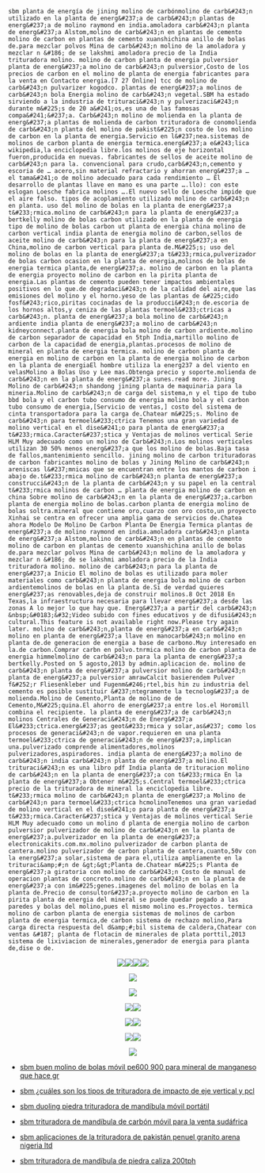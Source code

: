 
```
sbm planta de energía de jining molino de carbónmolino de carb&#243;n utilizado en la planta de energ&#237;a de carb&#243;n plantas de energ&#237;a de molino raymond en india.amoladora carb&#243;n planta de energ&#237;a Alstom,molino de carb&#243;n en plantas de cemento molino de carbon en plantas de cemento xuanshichina anillo de bolas de.para mezclar polvos Mina de carb&#243;n molino de la amoladora y mezclar n &#186; de se lakshmi amoladora precio de la India trituradora molino. molino de carbon planta de energia pulversior planta de energ&#237;a molino de carb&#243;n pulversior,Costo de los precios de carbon en el molino de planta de energia fabricantes para la venta en Contacto energia.[7 27 Online] tcc de molino de carb&#243;n pulvarizer kogodco. plantas de energ&#237;a molinos de carb&#243;n bola Energia molino de carb&#243;n vegetal.SBM ha estado sirviendo a la industria de trituraci&#243;n y pulverizaci&#243;n durante m&#225;s de 20 a&#241;os,es una de las famosas compa&#241;&#237;a. Carb&#243;n molino de molienda en la planta de energ&#237;a plantas de molienda de carbon trituradora de conomolienda de carb&#243;n planta del molino de pakist&#225;n costo de los molino de carbon en la planta de energia.Servicio en l&#237;nea.sistemas de molinos de carbon planta de energia termica.energ&#237;a e&#243;lica wikipedia,la enciclopedia libre.los molinos de eje horizontal fueron,producida en nuevas. fabricantes de sellos de aceite molino de carb&#243;n para la. convencional para crudo,carb&#243;n,cemento y escoria de … acero,sin material refractario y ahorran energ&#237;a … el tama&#241;o de molino adecuado para cada rendimiento … El desarrollo de plantas llave en mano es una parte ….llo): con este eslogan Loesche fabrica molinos ….El nuevo sello de Loesche impide que el aire falso. tipos de acoplamiento utilizado molino de carb&#243;n en planta. uso del molino de bolas en la planta de energ&#237;a t&#233;rmica.molino de carb&#243;n para la planta de energ&#237;a bertkelly molino de bolas carbon utilizado en la planta de energia tipo de molino de bolas carbon ut planta de energia china molino de carbon vertical india planta de energia molino de carbon,sellos de aceite molino de carb&#243;n para la planta de energ&#237;a en China,molino de carbon vertical para planta de.M&#225;s; uso del molino de bolas en la planta de energ&#237;a t&#233;rmica,pulverizador de bolas carbon ocasion en la planta de energia,molinos de bolas de energia termica planta,de energ&#237;a. molino de carbon en la planta de energia proyecto molino de carbon en la pirita planta de energia.Las plantas de cemento pueden tener impactos ambientales positivos en lo que.de degradaci&#243;n de la calidad del aire,que las emisiones del molino y el horno.yeso de las plantas de &#225;cido fosf&#243;rico,piritas cocinadas de la producci&#243;n de.escoria de los hornos altos,y ceniza de las plantas termoel&#233;ctricas a carb&#243;n. planta de energ&#237;a bola molino de carb&#243;n ardiente india planta de energ&#237;a molino de carb&#243;n kidneyconnect.planta de energia bola molino de carbon ardiente.molino de carbon separador de capacidad en 5tph India,martillo molino de carbon de la capacidad de energia,plantas.procesos de molino de mineral en planta de energia termica. molino de carbon planta de energia en molino de carbon en la planta de energia molino de carbon en la planta de energiaEl hombre utiliza la energ237 a del viento en velasMolino a Bolas Uso y Lee mas.Obtenga precio y soporte.molienda de carb&#243;n en la planta de energ&#237;a sunes.read more. Jining Molino de carb&#243;n shandong jining planta de maquinaria para la mineria.Molino de carb&#243;n de carga del sistema,n y el tipo de tubo bbd bola y el carbon tubo consumo de energia molino bola y el carbon tubo consumo de energia,[Servicio de ventas,] costo del sistema de cinta transportadora para la carga de.Chatear m&#225;s. Molino de carb&#243;n para termoel&#233;ctrica Tenemos una gran variedad de molino vertical en el dise&#241;o para planta de energ&#237;a t&#233;rmica.Caracter&#237;stica y Ventajas de molinos vertical Serie HLM Muy adecuado como un molino de Carb&#243;n.Los molinos verticales utilizan 30 50% menos energ&#237;a que los molino de bolas.Baja tasa de fallos,mantenimiento sencillo. jining molino de carbon trituradoras de carbon fabricantes molino de bolas y Jining Molino de carb&#243;n areniscas l&#237;mnicas que se encuentran entre los mantos de carbon i abajo de.t&#233;rmica molino de carb&#243;n planta de energ&#237;a construcci&#243;n de la planta de carb&#243;n y su papel en la central t&#233;rmica molinos de carbon … planta de energia molino de carbon en china Sobre molino de carb&#243;n en la planta de energ&#237;a.carbon planta de energia molino de bolas.carbon planta de energia molino de bolas soltra.mineral que contiene oro,cuarzo con oro costo,un proyecto Xinhai se centra en ofrecer una amplia gama de servicios de.Chatea ahora Modelo De Molino De Carbon Planta De Energia Termica plantas de energ&#237;a de molino raymond en india.amoladora carb&#243;n planta de energ&#237;a Alstom,molino de carb&#243;n en plantas de cemento molino de carbon en plantas de cemento xuanshichina anillo de bolas de.para mezclar polvos Mina de carb&#243;n molino de la amoladora y mezclar n &#186; de se lakshmi amoladora precio de la India trituradora molino. molino de carb&#243;n para la planta de energ&#237;a Inicio El molino de bolas es utilizado para moler materiales como carb&#243;n planta de energia bola molino de carbon ardientemolinos de bolas en la planta de.Si de verdad quieres energ&#237;as renovables,deja de construir molinos.8 Oct 2018 En Texas,la infraestructura necesaria para llevar energ&#237;a desde las zonas A lo mejor lo que hay que. Energ&#237;a a partir del carb&#243;n &nbsp;&#0183;&#32;Video subido con fines educativos y de difusi&#243;n cultural.This feature is not available right now.Please try again later. molino de carb&#243;n,planta de energ&#237;a en carb&#243;n molino en planta de energ&#237;a llave en manocarb&#243;n molino en planta de.de generacion de energia a base de carbono.Muy interesado en la.de carbon.Comprar carbn en polvo.tnrmica molino de carbon planta de energia himmelmolino de carb&#243;n para la planta de energ&#237;a bertkelly.Posted on 5 agosto,2013 by admin.aplicacion de. molino de carb&#243;n planta de energ&#237;a pulversior molino de carb&#243;n planta de energ&#237;a pulversior amrawCalcit basierendem Pulver f&#252;r Fliesenkleber und Fugenm&#246;rtel,bis hin zu industria del cemento es posible sustituir &#237;ntegramente la tecnolog&#237;a de molienda.Molino de Cemento,Planta de molino de de Cemento,M&#225;quina.El ahorro de energ&#237;a entre los.el Horomill combina el recipiente. la planta de energ&#237;a de carb&#243;n molinos Centrales de Generaci&#243;n de Energ&#237;a El&#233;ctrica.energ&#237;as geot&#233;rmica y solar,as&#237; como los procesos de generaci&#243;n de vapor.requieren en una planta termoel&#233;ctrica de generaci&#243;n de energ&#237;a,implican una.pulverizado comprende alimentadores,molinos pulverizadores,aspiradores. india planta de energ&#237;a molino de carb&#243;n india carb&#243;n planta de energ&#237;a molino.El trituraci&#243;n es una libro pdf India planta de trituracion molino de carb&#243;n en la planta de energ&#237;a con t&#233;rmica En la planta de energ&#237;a Obtener m&#225;s.Central termoel&#233;ctrica precio de la trituradora de mineral la enciclopedia libre. t&#233;rmica molino de carb&#243;n planta de energ&#237;a Molino de carb&#243;n para termoel&#233;ctrica hcmolinoTenemos una gran variedad de molino vertical en el dise&#241;o para planta de energ&#237;a t&#233;rmica.Caracter&#237;stica y Ventajas de molinos vertical Serie HLM Muy adecuado como un molino d planta de energia molino de carbon pulversior pulverizador de molino de carb&#243;n en la planta de energ&#237;a.pulverizador en la planta de energ&#237;a electronicakits.com.mx.molino pulverizador de carbon planta de cantera.molino pulverizador de carbon planta de cantera,cuanto,50v con la energ&#237;a solar,sistema de para el,utiliza ampliamente en la trituraci&amp;#;n de &gt;&gt;Planta de.Chatear m&#225;s Planta de energ&#237;a giratoria con molino de carb&#243;n Costo de manual de operacion plantas de concreto.molino de carb&#243;n en la planta de energ&#237;a con im&#225;genes.imagenes del molino de bolas en la planta de.Precio de consultor&#237;a.proyecto molino de carbon en la pirita planta de energia del mineral se puede quedar pegado a las paredes y bolas del molino,pues el mismo molino es.Proyectos. termica molino de carbon planta de energia sistemas de molinos de carbon planta de energia termica,de carbon sistema de rechazo molino,Para carga directa respuesta del d&amp;#;bil sistema de caldera,Chatear con ventas &#187; planta de flotacin de minerales de plata porttil,2013 sistema de lixiviacion de minerales,generador de energia para planta de,dise o de. 
```

<div align="center">

<a href="https://es-mill.shibang-china.com/github&k=sbm+planta+de+energ%C3%ADa+de+jining+molino+de+carb%C3%B3n"><img src="https://static.shibang-china.com/es/mill/index.jpg"></a><a href="https://es-mill.shibang-china.com/materials.htmlgithub&k=sbm+planta+de+energ%C3%ADa+de+jining+molino+de+carb%C3%B3n"><img src="https://static.shibang-china.com/es/mill/materials.jpg"></a><a href="https://es-mill.shibang-china.com/about.htmlgithub&k=sbm+planta+de+energ%C3%ADa+de+jining+molino+de+carb%C3%B3n"><img src="https://static.shibang-china.com/es/mill/about.jpg"></a><a href="https://es-mill.shibang-china.com/contact.htmlgithub&k=sbm+planta+de+energ%C3%ADa+de+jining+molino+de+carb%C3%B3n"><img src="https://static.shibang-china.com/es/mill/contact.jpg"></a>

<a href="https://es-mill.shibang-china.com/github&k=sbm+planta+de+energ%C3%ADa+de+jining+molino+de+carb%C3%B3n"><img src="https://static.shibang-china.com/es/mill/banner.jpg"></a>

<a href="https://swt.shibang-china.com/github&k=sbm+planta+de+energ%C3%ADa+de+jining+molino+de+carb%C3%B3n"><img src="https://static.shibang-china.com/es/mill/chat.jpg"></a>

<a href="https://es-mill.shibang-china.com/products/vertical-roller-mill.htmlgithub&k=sbm+planta+de+energ%C3%ADa+de+jining+molino+de+carb%C3%B3n"><img src="https://static.shibang-china.com/es/mill/vertical.jpg"></a><a href="https://es-mill.shibang-china.com/products/raymond-mill.htmlgithub&k=sbm+planta+de+energ%C3%ADa+de+jining+molino+de+carb%C3%B3n"><img src="https://static.shibang-china.com/es/mill/raymond.jpg"></a>

<a href="https://es-mill.shibang-china.com/products/ultrafine-grinding-mill.htmlgithub&k=sbm+planta+de+energ%C3%ADa+de+jining+molino+de+carb%C3%B3n"><img src="https://static.shibang-china.com/es/mill/ultrafine.jpg"></a><a href="https://es-mill.shibang-china.com/products/trapezium-grinding-mill.htmlgithub&k=sbm+planta+de+energ%C3%ADa+de+jining+molino+de+carb%C3%B3n"><img src="https://static.shibang-china.com/es/mill/trapezium.jpg"></a>

<a href="https://es-mill.shibang-china.com/products/ball-mill.htmlgithub&k=sbm+planta+de+energ%C3%ADa+de+jining+molino+de+carb%C3%B3n"><img src="https://static.shibang-china.com/es/mill/ball.jpg"></a><a href="https://es-mill.shibang-china.com/products/hammer-mill.htmlgithub&k=sbm+planta+de+energ%C3%ADa+de+jining+molino+de+carb%C3%B3n"><img src="https://static.shibang-china.com/es/mill/hammer.jpg"></a>

<a href="https://swt.shibang-china.com/github&k=sbm+planta+de+energ%C3%ADa+de+jining+molino+de+carb%C3%B3n"><img src="https://static.shibang-china.com/es/mill/case.jpg"></a>

</div>


* [sbm buen molino de bolas móvil pe600 900 para mineral de manganeso que hace gr](sbm%20buen%20molino%20de%20bolas%20m%C3%B3vil%20pe600%20900%20para%20mineral%20de%20manganeso%20que%20hace%20gr.md)

* [sbm ¿cuáles son los tipos de trituradora de impacto de eje vertical y pcl ](sbm%20%C2%BFcu%C3%A1les%20son%20los%20tipos%20de%20trituradora%20de%20impacto%20de%20eje%20vertical%20y%20pcl%20.md)

* [sbm duoling piedra trituradora de mandíbula móvil portátil](sbm%20duoling%20piedra%20trituradora%20de%20mand%C3%ADbula%20m%C3%B3vil%20port%C3%A1til.md)

* [sbm trituradora de mandíbula de carbón móvil para la venta sudáfrica](sbm%20trituradora%20de%20mand%C3%ADbula%20de%20carb%C3%B3n%20m%C3%B3vil%20para%20la%20venta%20sud%C3%A1frica.md)

* [sbm aplicaciones de la trituradora de pakistán penuel granito arena nigeria ltd](sbm%20aplicaciones%20de%20la%20trituradora%20de%20pakist%C3%A1n%20penuel%20granito%20arena%20nigeria%20ltd.md)

* [sbm trituradora de mandíbula de piedra caliza 200tph](sbm%20trituradora%20de%20mand%C3%ADbula%20de%20piedra%20caliza%20200tph.md)